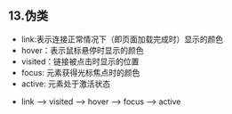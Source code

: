 ## 13.伪类

* link:表示连接正常情况下（即页面加载完成时）显示的颜色
* hover：表示鼠标悬停时显示的颜色
* visited：链接被点击时显示的位置
* focus: 元素获得光标焦点时的颜色
* active: 元素处于激活状态

- link --> visited --> hover --> focus --> active
